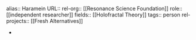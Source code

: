 alias:: Haramein
URL::
rel-org:: [[Resonance Science Foundation]]
role:: [[independent researcher]]
fields:: [[Holofractal Theory]]
tags:: person
rel-projects:: [[Fresh Alternatives]]

-
